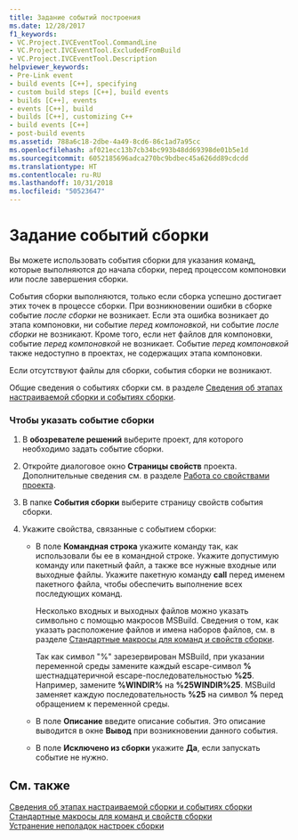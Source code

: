 ```yaml
---
title: Задание событий построения
ms.date: 12/28/2017
f1_keywords:
- VC.Project.IVCEventTool.CommandLine
- VC.Project.IVCEventTool.ExcludedFromBuild
- VC.Project.IVCEventTool.Description
helpviewer_keywords:
- Pre-Link event
- build events [C++], specifying
- custom build steps [C++], build events
- builds [C++], events
- events [C++], build
- builds [C++], customizing C++
- build events [C++]
- post-build events
ms.assetid: 788a6c18-2dbe-4a49-8cd6-86c1ad7a95cc
ms.openlocfilehash: af021ecc13b7cb34bc993b48dd69398de01b5e1d
ms.sourcegitcommit: 6052185696adca270bc9bdbec45a626dd89cdcdd
ms.translationtype: HT
ms.contentlocale: ru-RU
ms.lasthandoff: 10/31/2018
ms.locfileid: "50523647"
---
```

# <a name="specifying-build-events"></a>Задание событий сборки

Вы можете использовать события сборки для указания команд, которые выполняются до начала сборки, перед процессом компоновки или после завершения сборки.

События сборки выполняются, только если сборка успешно достигает этих точек в процессе сборки. При возникновении ошибки в сборке событие *после сборки* не возникает. Если эта ошибка возникает до этапа компоновки, ни событие *перед компоновкой*, ни событие *после сборки*  не возникают. Кроме того, если нет файлов для компоновки, событие *перед компоновкой* не возникает. Событие *перед компоновкой* также недоступно в проектах, не содержащих этапа компоновки.

Если отсутствуют файлы для сборки, события сборки не возникают.

Общие сведения о событиях сборки см. в разделе [Сведения об этапах настраиваемой сборки и событиях сборки](../ide/understanding-custom-build-steps-and-build-events.md).

### <a name="to-specify-a-build-event"></a>Чтобы указать событие сборки

1. В **обозревателе решений** выберите проект, для которого необходимо задать событие сборки.

1. Откройте диалоговое окно **Страницы свойств** проекта. Дополнительные сведения см. в разделе [Работа со свойствами проекта](../ide/working-with-project-properties.md).

1. В папке **События сборки** выберите страницу свойств события сборки.

1. Укажите свойства, связанные с событием сборки:

   - В поле **Командная строка** укажите команду так, как использовали бы ее в командной строке. Укажите допустимую команду или пакетный файл, а также все нужные входные или выходные файлы. Укажите пакетную команду **call** перед именем пакетного файла, чтобы обеспечить выполнение всех последующих команд.

      Несколько входных и выходных файлов можно указать символьно с помощью макросов MSBuild. Сведения о том, как указать расположение файлов и имена наборов файлов, см. в разделе [Стандартные макросы для команд и свойств сборки](../ide/common-macros-for-build-commands-and-properties.md).

      Так как символ "%" зарезервирован MSBuild, при указании переменной среды замените каждый escape-символ **%** шестнадцатеричной escape-последовательностью **%25**. Например, замените **%WINDIR%** на **%25WINDIR%25**. MSBuild заменяет каждую последовательность **%25** на символ **%** перед обращением к переменной среды.

   - В поле **Описание** введите описание события. Это описание выводится в окне **Вывод** при возникновении данного события.

   - В поле **Исключено из сборки** укажите **Да**, если запускать событие не нужно.

## <a name="see-also"></a>См. также

[Сведения об этапах настраиваемой сборки и событиях сборки](../ide/understanding-custom-build-steps-and-build-events.md)<br>
[Стандартные макросы для команд и свойств сборки](../ide/common-macros-for-build-commands-and-properties.md)<br>
[Устранение неполадок настроек сборки](../ide/troubleshooting-build-customizations.md)

